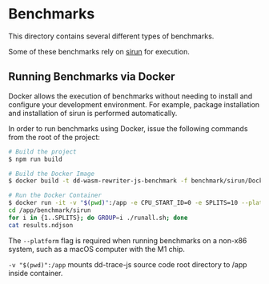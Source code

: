# Benchmarks

This directory contains several different types of benchmarks.

Some of these benchmarks rely on [sirun](https://github.com/DataDog/sirun/) for execution.

## Running Benchmarks via Docker

Docker allows the execution of benchmarks without needing to install and configure your development environment. For example, package installation and installation of sirun is performed automatically.

In order to run benchmarks using Docker, issue the following commands from the root of the project:

```sh
# Build the project
$ npm run build

# Build the Docker Image
$ docker build -t dd-wasm-rewriter-js-benchmark -f benchmark/sirun/Dockerfile .

# Run the Docker Container
$ docker run -it -v "$(pwd)":/app -e CPU_START_ID=0 -e SPLITS=10 --platform=linux/amd64 dd-wasm-rewriter-js-benchmark bash
cd /app/benchmark/sirun
for i in {1..SPLITS}; do GROUP=i ./runall.sh; done
cat results.ndjson
```

The `--platform` flag is required when running benchmarks on a non-x86 system, such as a macOS computer with the M1 chip.

`-v "$(pwd)":/app` mounts dd-trace-js source code root directory to /app inside container.
